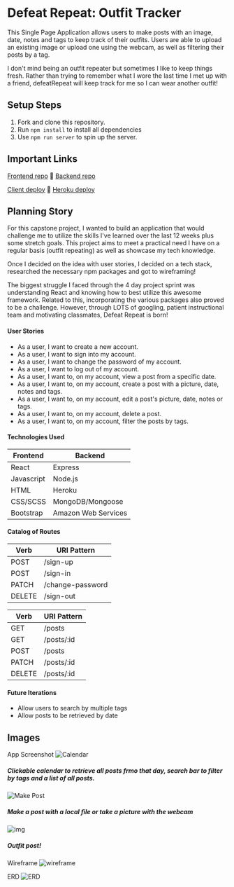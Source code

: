 # Defeat Repeat: Outfit Tracker
This Single Page Application allows users to make posts with an image, date, notes and tags to keep track of their outfits. Users are able to upload an existing image or upload one using the webcam, as well as filtering their posts by a tag.

I don't mind being an outfit repeater but sometimes I like to keep things fresh. Rather than trying to remember what I wore the last time I met up with a friend, defeatRepeat will keep track for me so I can wear another outfit!

## Setup Steps
1. Fork and clone this repository.
2. Run `npm install` to install all dependencies
3. Use `npm run server` to spin up the server.

## Important Links
[Frontend repo](https://github.com/ekmy318/defeatRepeat) :womans_clothes: [Backend repo](https://github.com/ekmy318/defeatRepeat_backend)

[Client deploy](https://ekmy318.github.io/defeatRepeat/) :jeans: [Heroku deploy](https://whispering-tor-43219.herokuapp.com)

## Planning Story
For this capstone project, I wanted to build an application that would challenge me to utilize the skills I've learned over the last 12 weeks plus some stretch goals. This project aims to meet a practical need I have on a regular basis (outfit repeating) as well as showcase my tech knowledge.

Once I decided on the idea with user stories, I decided on a tech stack, researched the necessary npm packages and got to wireframing!

The biggest struggle I faced through the 4 day project sprint was understanding React and knowing how to best utilize this awesome framework. Related to this, incorporating the various packages also proved to be a challenge. However, through LOTS of googling, patient instructional team and motivating classmates, Defeat Repeat is born!

#### User Stories
- As a user, I want to create a new account.
- As a user, I want to sign into my account.
- As a user, I want to change the password of my account.
- As a user, I want to log out of my account.
- As a user, I want to, on my account, view a post from a specific date.
- As a user, I want to, on my account, create a post with a picture, date, notes and tags.
- As a user, I want to, on my account, edit a post's picture, date, notes or tags.
- As a user, I want to, on my account, delete a post.
- As a user, I want to, on my account, filter the posts by tags.

#### Technologies Used

| Frontend      | Backend |
| ------------- |---------|
| React         | Express |
| Javascript    | Node.js |
| HTML          | Heroku  |
| CSS/SCSS      | MongoDB/Mongoose    |
| Bootstrap     | Amazon Web Services |

#### Catalog of Routes
| Verb   | URI Pattern      |
| ------ |------------------|
| POST   | /sign-up         |
| POST   | /sign-in         |
| PATCH  | /change-password |
| DELETE | /sign-out        |

| Verb   | URI Pattern |
| ------ |-------------|
| GET    | /posts      |
| GET    | /posts/:id  |
| POST   | /posts      |
| PATCH  | /posts/:id  |
| DELETE | /posts/:id  |


#### Future Iterations
- Allow users to search by multiple tags
- Allow posts to be retrieved by date

## Images
App Screenshot
![Calendar](https://i.imgur.com/37UXbxv.png)
##### Clickable calendar to retrieve all posts frmo that day, search bar to filter by tags and a list of all posts.

![Make Post](https://i.imgur.com/nzW7FGA.png)
##### Make a post with a local file or take a picture with the webcam

![img](https://i.imgur.com/RXKfxI2.png)
##### Outfit post!


Wireframe
![wireframe](https://i.imgur.com/sB8ZrwK.jpg)

ERD
![ERD](https://i.imgur.com/kZO2zFm.jpg)

